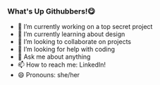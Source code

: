 ### What's Up Githubbers!😋
- 🔭 I’m currently working on a top secret project
- 🌱 I’m currently learning about design
- 👯 I’m looking to collaborate on projects
- 🤔 I’m looking for help with coding
- 💬 Ask me about anything
- 📫 How to reach me: LinkedIn!
- 😄 Pronouns: she/her
